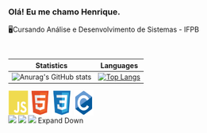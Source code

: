 ### Olá! Eu me chamo Henrique.

🖥️Cursando Análise e Desenvolvimento de Sistemas - IFPB

  
<div style="display: inline_block"><br>

  <div>

 <div align="center">
  
 | Statistics|Languages |
  |--|--|
  |![Anurag's GitHub stats](https://github-readme-stats.vercel.app/api?username=HenriqueEliasParnaiba&show_icons=true&theme=radical)|[![Top Langs](https://github-readme-stats.vercel.app/api/top-langs/?username=HenriqueEliasParnaiba&layout=compact&theme=algolia)](https://github.com/HenriqueEliasParnaiba/HenriqueEliasParnaiba/edit/main/README.md)|
  
</div>
  <img align="center" alt="Rafa-Js" height="50" width="40" src="https://raw.githubusercontent.com/devicons/devicon/master/icons/javascript/javascript-plain.svg">
  <img align="center" height="50" width="40" src="https://raw.githubusercontent.com/devicons/devicon/master/icons/html5/html5-original.svg">
  <img align="center" height="50" width="40" src="https://raw.githubusercontent.com/devicons/devicon/master/icons/css3/css3-original.svg">
  <img align="center" height="50" width="40" src="https://raw.githubusercontent.com/devicons/devicon/master/icons/c/c-original.svg">

</div>

 <div> 
  <a href="https://www.instagram.com/henriqueparnaiba_" target="_blank"><img src="https://img.shields.io/badge/-Instagram-%23E4405F?style=for-the-badge&logo=instagram&logoColor=white" target="_blank"></a>
  <a href = "mailto:henriqueeliassh@gmail.com"><img src="https://img.shields.io/badge/-Gmail-%23333?style=for-the-badge&logo=gmail&logoColor=white" target="_blank"></a>
  <a href="www.https://www.linkedin.com/in/henrique-parnaiba-ab1585237/" target="_blank"><img src="https://img.shields.io/badge/-LinkedIn-%230077B5?style=for-the-badge&logo=linkedin&logoColor=white" target="_blank"></a> 
Expand Down
	
